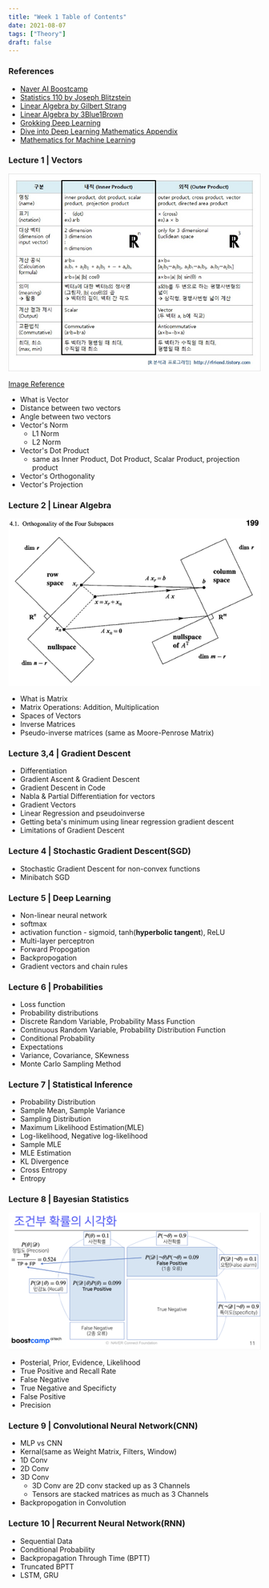```yaml
---
title: "Week 1 Table of Contents"
date: 2021-08-07
tags: ["Theory"]
draft: false
---
```


### References

- [Naver AI Boostcamp](https://www.boostcourse.org/boostcampaitech2/joinLectures/283128?isDesc=false)
- [Statistics 110 by Joseph Blitzstein](https://www.youtube.com/watch?v=KbB0FjPg0mw&list=PL2SOU6wwxB0uwwH80KTQ6ht66KWxbzTIo)
- [Linear Algebra by Gilbert Strang](https://www.youtube.com/watch?v=QVKj3LADCnA&list=PL49CF3715CB9EF31D)
- [Linear Algebra by 3Blue1Brown](https://www.youtube.com/watch?v=fNk_zzaMoSs&list=PLZHQObOWTQDPD3MizzM2xVFitgF8hE_ab)
- [Grokking Deep Learning](https://github.com/iamtrask/Grokking-Deep-Learning)
- [Dive into Deep Learning Mathematics Appendix](https://d2l.ai/chapter_appendix-mathematics-for-deep-learning/index.html)
- [Mathematics for Machine Learning](https://mml-book.github.io/)

### Lecture 1 | Vectors

![img](./image/Week-1-Table-of-Contents/2355F4475674FB4208.jpeg)

[Image Reference](https://rfriend.tistory.com/145)

- What is Vector
- Distance between two vectors
- Angle between two vectors
- Vector's Norm
  - L1 Norm
  - L2 Norm
- Vector's Dot Product
  - same as Inner Product, Dot Product, Scalar Product, projection product
- Vector's Orthogonality
- Vector's Projection

### Lecture 2 | Linear Algebra

![Lang's Linear algebra or Introduction to linear algebra for an  undergraduate - Mathematics Educators Stack Exchange](./image/Week-1-Table-of-Contents/dfZND.png)

- What is Matrix
- Matrix Operations: Addition, Multiplication
- Spaces of Vectors
- Inverse Matrices
- Pseudo-inverse matrices (same as Moore-Penrose Matrix)

### Lecture 3,4 | Gradient Descent

- Differentiation
- Gradient Ascent & Gradient Descent
- Gradient Descent in Code
- Nabla & Partial Differentiation for vectors
- Gradient Vectors
- Linear Regression and pseudoinverse
- Getting beta's minimum using linear regression gradient descent
- Limitations of Gradient Descent

### Lecture 4 | Stochastic Gradient Descent(SGD)

- Stochastic Gradient Descent for non-convex functions
- Minibatch SGD

### Lecture 5 | Deep Learning

- Non-linear neural network
- softmax
- activation function - sigmoid, tanh(**hyperbolic tangent**), ReLU
- Multi-layer perceptron
- Forward Propogation
- Backpropogation
- Gradient vectors and chain rules

### Lecture 6 | Probabilities

- Loss function
- Probability distributions
- Discrete Random Variable, Probability Mass Function
- Continuous Random Variable, Probability Distribution Function
- Conditional Probability
- Expectations
- Variance, Covariance, SKewness
- Monte Carlo Sampling Method

### Lecture 7 | Statistical Inference

- Probability Distribution
- Sample Mean, Sample Variance
- Sampling Distribution
- Maximum Likelihood Estimation(MLE)
- Log-likelihood, Negative log-likelihood
- Sample MLE
- MLE Estimation
- KL Divergence
- Cross Entropy
- Entropy

### Lecture 8 | Bayesian Statistics

![image-20210808141145127](./image/Week-1-Table-of-Contents/image-20210808141145127.png)

- Posterial, Prior, Evidence, Likelihood
- True Positive and Recall Rate
- False Negative
- True Negative and Specificty
- False Positive
- Precision

### Lecture 9 | Convolutional Neural Network(CNN)

- MLP vs CNN
- Kernal(same as Weight Matrix, Filters, Window)
- 1D Conv
- 2D Conv
- 3D Conv
  - 3D Conv are 2D conv stacked up as 3 Channels
  - Tensors are stacked matrices as much as 3 Channels
- Backpropogation in Convolution

### Lecture 10 | Recurrent Neural Network(RNN)

- Sequential Data
- Conditional Probability
- Backpropagation Through Time (BPTT)
- Truncated BPTT
- LSTM, GRU
